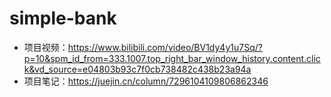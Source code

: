 # simple-bank

- 项目视频：https://www.bilibili.com/video/BV1dy4y1u7Sq/?p=10&spm_id_from=333.1007.top_right_bar_window_history.content.click&vd_source=e04803b93c7f0cb738482c438b23a94a
- 项目笔记：https://juejin.cn/column/7296104109806862346